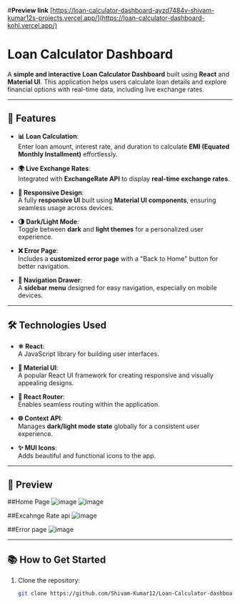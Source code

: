 #**Preview link**
[https://loan-calculator-dashboard-ayzd7484v-shivam-kumar12s-projects.vercel.app/](https://loan-calculator-dashboard-kohl.vercel.app/)

# **Loan Calculator Dashboard**

A **simple and interactive Loan Calculator Dashboard** built using **React** and **Material UI**. This application helps users calculate loan details and explore financial options with real-time data, including live exchange rates.

---

## **🚀 Features**

- **📊 Loan Calculation**:  
  Enter loan amount, interest rate, and duration to calculate **EMI (Equated Monthly Installment)** effortlessly.
  
- **🌍 Live Exchange Rates**:  
  Integrated with **ExchangeRate API** to display **real-time exchange rates**.

- **📱 Responsive Design**:  
  A fully **responsive UI** built using **Material UI components**, ensuring seamless usage across devices.

- **🌗 Dark/Light Mode**:  
  Toggle between **dark** and **light themes** for a personalized user experience.

- **❌ Error Page**:  
  Includes a **customized error page** with a "Back to Home" button for better navigation.

- **📂 Navigation Drawer**:  
  A **sidebar menu** designed for easy navigation, especially on mobile devices.

---

## **🛠️ Technologies Used**

- **⚛ React**:  
  A JavaScript library for building user interfaces.

- **🎨 Material UI**:  
  A popular React UI framework for creating responsive and visually appealing designs.

- **🚦 React Router**:  
  Enables seamless routing within the application.

- **🌐 Context API**:  
  Manages **dark/light mode state** globally for a consistent user experience.

- **✨ MUI Icons**:  
  Adds beautiful and functional icons to the app.

---

## **📸 Preview**
##Home Page
![image](https://github.com/user-attachments/assets/a07e73d0-ffe0-434c-be3d-10194d5d3edf)
![image](https://github.com/user-attachments/assets/d3a398be-397c-4e42-b200-49aa8ce0bcb2)

##Excahnge Rate api
![image](https://github.com/user-attachments/assets/11e599c8-be85-4e5a-9208-1278c4a9d09b)

##Error page
![image](https://github.com/user-attachments/assets/73c91c46-6e16-40fd-9657-cc972ce05628)





---

## **📚 How to Get Started**

1. Clone the repository:  
   ```bash
   git clone https://github.com/Shivam-Kumar12/Loan-Calculator-dashboard.git
